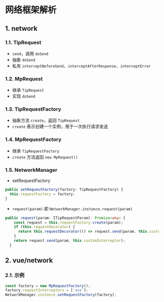 # 网络框架解析

## 1. network

### 1.1. TipRequest

- `send`，调用 `doSend`
- 抽象 `doSend`
- 私有 `interceptBeforeSend`、`interceptAfterResponse`、`interceptError`

### 1.2. MpRequest

- 继承 `TipRequest`
- 实现 `doSend`

### 1.3. TipRequestFactory

- 抽象方法 `create`，返回 `TipRequest`
- `create` 表示创建一个实例，用于一次执行请求发送

### 1.4. MpRequestFactory

- 继承 `TipRequestFactory`
- `create` 方法返回 `new MpRequest()`

### 1.5. NetworkManager

- setRequestFactory

```ts
public setRequestFactory(factory: TipRequestFactory) {
  this.requestFactory = factory;
}
```

- `request(param)` 即 `NetworkManager.instance.request(param)`

```ts
public request(param: ITipRequestParam): Promise<any> {
    const request = this.requestFactory.create(param);
    if (this.requestDecorator) {
      return this.requestDecorator(() => request.send(param, this.customInterceptor), param);
    }
    return request.send(param, this.customInterceptor);
  }
```

## 2. vue/network

### 2.1. 示例

```ts
const factory = new MpRequestFactory();
factory.requestInterceptors = ['xxx'];
NetworkManager.instance.setRequestFactory(factory);
```
